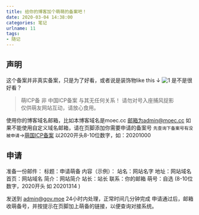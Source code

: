 ```yaml
---
title: 给你的博客加个萌萌的备案吧！
date: 2020-03-04 14:38:00
categories: 笔记
urlname: 11
tags:
- 随记
---
```

## 声明
这个备案并非真实备案，只是为了好看，或者说是装饰物like this ↓
![1](https://i.loli.net/2020/03/04/4zOkLWjpD7NE8cT.png)
是不是很好看？
>萌ICP备 非 中国ICP备案 与其无任何关系！
请勿对号入座捕风捉影  
仅供萌友网站互动，请放心食用。

使用你的博客域名邮箱，比如本博客域名是moec.cc 邮箱为admin@moec.cc
如果不能使用自定义域名邮箱，请在页脚添加你需要申请的备案号
`先查询下备案号有没被申请`->[萌国ICP备案](https://icp.gov.moe/)
以2020开头8-10位数字，如：20201000

## 申请
>
准备一份邮件：
标题：申请萌备
内容（示例）：
站名：网站名字
地址：网站域名
首页：网站域名
简介：网站简介
站长：站长
联系：你的邮箱
萌号：自选  (8-10位数字，2020开头 如 20201314 )

发送到
admin@gov.moe
24小时内处理，正常时间几分钟完成
申请通过后，邮箱收萌备号，并按提示在页脚加上萌备的链接，以便查询对接系统。

